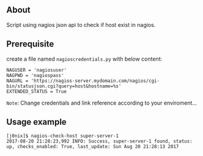 ## About
Script using nagios json api to check if host exist in nagios.

## Prerequisite

create a file named ```nagioscredentials.py``` with below content:

```
NAGUSER = 'nagiosuser'
NAGPWD = 'nagiospass'
NAGURL = 'https://nagios-server.mydomain.com/nagios/cgi-bin/statusjson.cgi?query=host&hostname=%s'
EXTENDED_STATUS = True
```

``Note``: Change credentials and link reference according to your enviroment...

## Usage example
```
[j0nix]$ nagios-check-host super-server-1
2017-08-20 21:28:23,992 INFO: Success, super-server-1 found, status: up, checks_enabled: True, last_update: Sun Aug 20 21:28:13 2017
```

